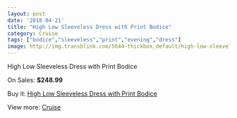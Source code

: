```yaml
---
layout: post
date: '2018-04-21'
title: "High Low Sleeveless Dress with Print Bodice"
category: Cruise
tags: ["bodice","sleeveless","print","evening","dress"]
image: http://img.transblink.com/5644-thickbox_default/high-low-sleeveless-dress-with-print-bodice.jpg
---
```

High Low Sleeveless Dress with Print Bodice

On Sales: **$248.99**
<a href="https://www.transblink.com/en/cruise/1838-high-low-sleeveless-dress-with-print-bodice.html"><amp-img layout="responsive" width="600" height="600" src="//img.transblink.com/5644-thickbox_default/high-low-sleeveless-dress-with-print-bodice.jpg" alt="High Low Sleeveless Dress with Print Bodice 0" /></a>
<a href="https://www.transblink.com/en/cruise/1838-high-low-sleeveless-dress-with-print-bodice.html"><amp-img layout="responsive" width="600" height="600" src="//img.transblink.com/5646-thickbox_default/high-low-sleeveless-dress-with-print-bodice.jpg" alt="High Low Sleeveless Dress with Print Bodice 1" /></a>
<a href="https://www.transblink.com/en/cruise/1838-high-low-sleeveless-dress-with-print-bodice.html"><amp-img layout="responsive" width="600" height="600" src="//img.transblink.com/5645-thickbox_default/high-low-sleeveless-dress-with-print-bodice.jpg" alt="High Low Sleeveless Dress with Print Bodice 2" /></a>

Buy it: [High Low Sleeveless Dress with Print Bodice](https://www.transblink.com/en/cruise/1838-high-low-sleeveless-dress-with-print-bodice.html "High Low Sleeveless Dress with Print Bodice")

View more: [Cruise](https://www.transblink.com/en/5-cruise "Cruise")
